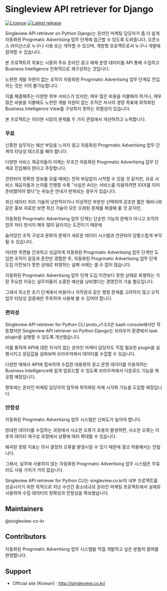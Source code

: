 Singleview API retriever for Django
============

[![License](http://img.shields.io/badge/license-GNU%20LGPL-brightgreen.svg)](http://www.gnu.org/licenses/gpl.html)
[![Latest release](https://img.shields.io/github/v/release/singleview-co-kr/sv_API_retriever.svg)](https://github.com/singleview-co-kr/sv_API_retriever/releases)

Singleview API retriever on Python Django는 온라인 마케팅 담당자가 좀 더 쉽게 자동화된 Progrmatic Advertising 업무 단계에 접근할 수 있도록 도와줍니다.
오픈소스 라이선스로 누구나 사용 또는 개작할 수 있으며, 개방형 프로젝트로서 누구나 개발에 참여할 수 있습니다. 

본 프로젝트의 목표는 시중의 주요 온라인 광고 매체 운영 데이터를 API 통해 수집하고 Business Intelligence 친화적으로 재구성하는 것입니다.

노련한 개발 자원이 없는 조직이 자동화된 Progrmatic Advertising 업무 단계로 진입하는 것은 거의 불가능합니다.

이를 해결해주는 다양한 외부 서비스가 있지만, 매우 많은 비용을 지불해야 하거나, 매우 많은 비용을 지불해도 노련한 개발 자원이 없는 조직은 자사의 경영 목표에 최적화된 Business Intelligence View를 구성하지 못하는 위험성이 있습니다.

본 프로젝트는 이러한 시장의 문제를 두 가지 관점에서 개선하려고 노력합니다.

### 무료

신중한 실무자는 예산 부담을 느끼지 않고 자동화된 Progrmatic Advertising 업무 단계의 타당성 테스트를 해야 합니다.

다양한 서비스 제공자들이 이제는 무조건 자동화된 Progrmatic Advertising 업무 단계로 진입해야 한다고 주장합니다. 

관련되어 정확한 정보를 모를 때에는 전혀 부담없이 시작할 수 있을 것 같지만, 유료 서비스 제공자들과 논의를 진행할 수록 "사실은 A라는 서비스를 이용하려면 XXX를 이미 준비했어야 했다"는 뒤늦은 안내가 반복되는 경우가 있습니다.

최신 데이터 처리 기술의 낭만적이거나 이상적인 부분만 선택하여 강조한 짧은 웨비나와 같은 홍보 자료만 보면 최신 기술이 모든 오래된 문제를 해결해 줄 것 같지만,

자동화된 Progrmatic Advertising 업무 단계는 단순한 기능의 문제가 아니고 조직의 업무 처리 방식이 매우 많이 달라지는 도전이기 때문에 

숨어있던 조직 구성과 문화의 문제가 새로운 데이터 시스템과 연관되어 당황스럽게 부각될 수 있습니다. 

이러한 측면을 간과하고 성급하게 자동화된 Progrmatic Advertising 업무 단계만 도입한 조직이 갈등과 혼란만 경험한 후, 자동화된 Progrmatic Advertising 업무 단계 도입 이전보다 못한 상태로 퇴행하는 실패 사례는 셀 수 없이 많습니다.

자동화된 Progrmatic Advertising 업무 단계 도입 이전보다 못한 상태로 퇴행하는 가장 주요한 이유는 실무자들이 소중한 예산을 낭비했다는 경영진의 기술 혐오입니다.

그래서 최소한 초기 단계에서 비용이나 저작권과 같은 행정 문제를 고려하지 않고 오직 업무 타당성 검증에만 주목하여 사용해 볼 수 있어야 합니다.

### 편의성

Singleview API retriever for Python CLI proto_v1.3.0은 bash console에서만 작동했지만 Singleview API retriever on Python Django는 브라우저 환경에서 task plugin을 실행할 수 있도록 개선했습니다. 

이를 통하여 API에 대한 지식이 없는 온라인 마케터 담당자도 직접 필요한 plugin을 실행시키고 응답값을 살펴보며 브라우저에서 데이터를 수집할 수 있습니다.

다양한 매체사 API에 접속하여 수집한 대용량의 광고 운영 데이터를 이용하려는 Business Intelligence에 쉽게 업로드할 수 있도록 브라우저에서 다운로드 기능을 제공할 예정입니다. 

향후에는 온라인 마케팅 담당자의 업무에 최적화된 자체 시각화 기능을 도입할 예정입니다.

### 안정성

자동화된 Progrmatic Advertising 업무 시스템은 신뢰도가 높아야 합니다.

방대한 데이터를 수집하는 과정에서 사소한 오류가 조용히 발생하면, 사소한 오류는 이후의 데이터 재구성 과정에서 상황에 따라 확대될 수 있습니다.

왜곡된 정량 지표는 의사 결정의 오류를 발생시킬 수 있기 때문에 결코 허용해서는 안됩니다.

그래서, 실무에 사용하지 않는 자동화된 Progrmatic Advertising 업무 시스템은 무료라도 사용 가치가 거의 없습니다.

Singleview API retriever for Python CLI는 singleview.co.kr이 내부 프로젝트를 성공시키기 위한 목적으로 지난 수년간 중소대규모 온라인 마케팅 프로젝트에서 실제로 사용하여 수집 데이터의 정확성과 안정성을 확보했습니다.

## Maintainers
@singleview-co-kr

## Contributors
자동화된 Progrmatic Advertising 업무 시스템을 직접 개발하고 싶은 분들의 참여를 환영합니다.

## Support
* Official site (Korean) : http://singleview.co.kr/